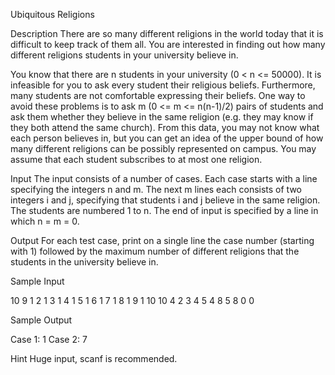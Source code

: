 Ubiquitous Religions

Description
There are so many different religions in the world today that it is difficult to keep track of them all. You are interested in finding out how many different religions students in your university believe in. 

You know that there are n students in your university (0 < n <= 50000). It is infeasible for you to ask every student their religious beliefs. Furthermore, many students are not comfortable expressing their beliefs. One way to avoid these problems is to ask m (0 <= m <= n(n-1)/2) pairs of students and ask them whether they believe in the same religion (e.g. they may know if they both attend the same church). From this data, you may not know what each person believes in, but you can get an idea of the upper bound of how many different religions can be possibly represented on campus. You may assume that each student subscribes to at most one religion.

Input
The input consists of a number of cases. Each case starts with a line specifying the integers n and m. The next m lines each consists of two integers i and j, specifying that students i and j believe in the same religion. The students are numbered 1 to n. The end of input is specified by a line in which n = m = 0.

Output
For each test case, print on a single line the case number (starting with 1) followed by the maximum number of different religions that the students in the university believe in.

Sample Input

10 9
1 2
1 3
1 4
1 5
1 6
1 7
1 8
1 9
1 10
10 4
2 3
4 5
4 8
5 8
0 0

Sample Output

Case 1: 1
Case 2: 7

Hint
Huge input, scanf is recommended.

